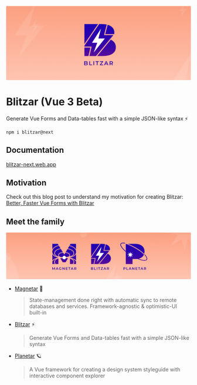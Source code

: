 ![hero](media/blitzar-hero.png?raw=true)

# Blitzar (Vue 3 Beta)

Generate Vue Forms and Data-tables fast with a simple JSON-like syntax ⚡️

```
npm i blitzar@next
```

## Documentation

[blitzar-next.web.app](https://blitzar-next.web.app)

## Motivation

Check out this blog post to understand my motivation for creating Blitzar:
[Better, Faster Vue Forms with Blitzar](https://lucaban.medium.com/better-faster-vue-forms-with-blitzar-a0d71258a3bb)

## Meet the family

![](media/familar-hero.png?raw=true)

- [Magnetar](https://github.com/cycraft/magnetar) 🌟
  > State-management done right with automatic sync to remote databases and services. Framework-agnostic & optimistic-UI built-in
- [Blitzar](https://github.com/cycraft/blitzar) ⚡️
  > Generate Vue Forms and Data-tables fast with a simple JSON-like syntax
- [Planetar](https://github.com/cycraft/planetar) 🪐
  > A Vue framework for creating a design system styleguide with interactive component explorer
